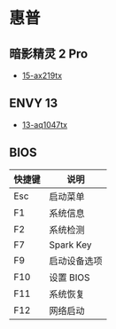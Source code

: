 # 惠普

## 暗影精灵 2 Pro

- [15-ax219tx](https://support.hp.com/cn-zh/product/omen-by-hp-15-ax200-laptop-pc-series/13810162/model/15178106)

## ENVY 13

- [13-aq1047tx](https://support.hp.com/cn-zh/product/hp-envy-13-aq1000-laptop-pc-series/29126477/model/32126589)

## BIOS

| 快捷键 | 说明         |
| ------ | ------------ |
| Esc    | 启动菜单     |
| F1     | 系统信息     |
| F2     | 系统检测     |
| F7     | Spark Key    |
| F9     | 启动设备选项 |
| F10    | 设置 BIOS    |
| F11    | 系统恢复     |
| F12    | 网络启动     |

